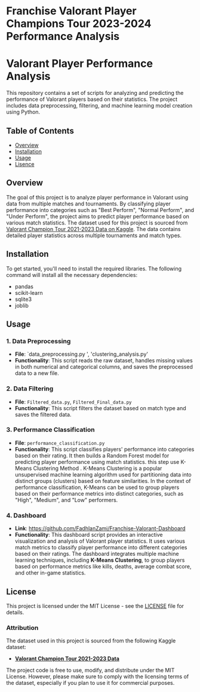 # Franchise Valorant Player Champions Tour 2023-2024 Performance Analysis

# Valorant Player Performance Analysis

This repository contains a set of scripts for analyzing and predicting the performance of Valorant players based on their statistics. The project includes data preprocessing, filtering, and machine learning model creation using Python.

## Table of Contents

- [Overview](#overview)
- [Installation](#installation)
- [Usage](#usage)
- [Lisence](#usage)
## Overview

The goal of this project is to analyze player performance in Valorant using data from multiple matches and tournaments. By classifying player performance into categories such as "Best Perform", "Normal Perform", and "Under Perform", the project aims to predict player performance based on various match statistics. The dataset used for this project is sourced from [Valorant Champion Tour 2021-2023 Data on Kaggle](https://www.kaggle.com/datasets/ryanluong1/valorant-champion-tour-2021-2023-data). The data contains detailed player statistics across multiple tournaments and match types.


## Installation

To get started, you'll need to install the required libraries. The following command will install all the necessary dependencies:
- pandas
- scikit-learn
- sqlite3
- joblib

## Usage

### 1. **Data Preprocessing**

- **File**: `data_preprocessing.py ', 'clustering_analysis.py'
- **Functionality**: This script reads the raw dataset, handles missing values in both numerical and categorical columns, and saves the preprocessed data to a new file.

### 2. **Data Filtering**

- **File**: `Filtered_data.py`, `Filtered_Final_data.py`
- **Functionality**: This script filters the dataset based on match type and saves the filtered data.

### 3. **Performance Classification**

- **File**: `performance_classification.py`
- **Functionality**: This script classifies players' performance into categories based on their rating. It then builds a Random Forest model for predicting player performance using match statistics. this  step use K-Means Clustering Method . K-Means Clustering is a popular unsupervised machine learning algorithm used for partitioning data into distinct groups (clusters) based on feature similarities. In the context of performance classification, K-Means can be used to group players based on their performance metrics into distinct categories, such as "High", "Medium", and "Low" performers.
### 4. **Dashboard**

- **Link**: https://github.com/FadhlanZami/Franchise-Valorant-Dashboard
- **Functionality**: This dashboard script provides an interactive visualization and analysis of Valorant player statistics. It uses various match metrics to classify player performance into different categories based on their ratings. The dashboard integrates multiple machine learning techniques, including **K-Means Clustering**, to group players based on performance metrics like kills, deaths, average combat score, and other in-game statistics.

## License

This project is licensed under the MIT License - see the [LICENSE](LICENSE) file for details.

### Attribution

The dataset used in this project is sourced from the following Kaggle dataset:

- **[Valorant Champion Tour 2021-2023 Data](https://www.kaggle.com/datasets/ryanluong1/valorant-champion-tour-2021-2023-data)**

The project code is free to use, modify, and distribute under the MIT License. However, please make sure to comply with the licensing terms of the dataset, especially if you plan to use it for commercial purposes.



